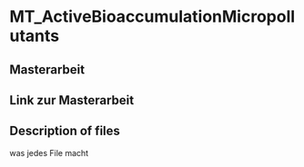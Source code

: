 # MT_ActiveBioaccumulationMicropollutants

## Masterarbeit

## Link zur Masterarbeit

## Description of files
was jedes File macht
